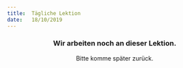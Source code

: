 ```yaml
---
title:  Tägliche Lektion
date:   18/10/2019
---
```


### <center>Wir arbeiten noch an dieser Lektion.</center>
<center>Bitte komme später zurück.</center>